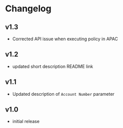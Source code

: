 # Changelog

## v1.3

- Corrected API issue when executing policy in APAC

## v1.2

- updated short description README link

## v1.1

- Updated description of `Account Number` parameter

## v1.0

- initial release
